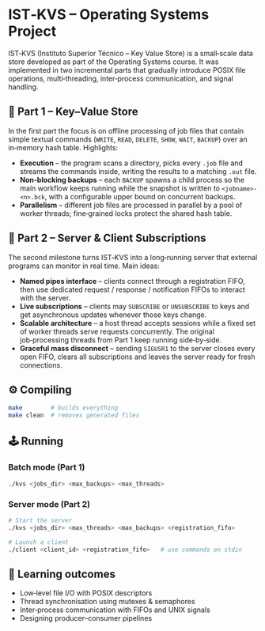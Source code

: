 # IST‑KVS – Operating Systems Project
IST‑KVS (Instituto Superior Técnico – Key Value Store) is a small‑scale data store developed as part of the Operating Systems course. It was implemented in two incremental parts that gradually introduce POSIX file operations, multi‑threading, inter‑process communication, and signal handling.

## 🏦 Part 1 – Key–Value Store
In the first part the focus is on offline processing of job files that contain simple textual commands (`WRITE`, `READ`, `DELETE`, `SHOW`, `WAIT`, `BACKUP`) over an in‑memory hash table. Highlights:

* **Execution** – the program scans a directory, picks every `.job` file and streams the commands inside, writing the results to a matching `.out` file.
* **Non‑blocking backups** – each `BACKUP` spawns a child process so the main workflow keeps running while the snapshot is written to `<jobname>-<n>.bck`, with a configurable upper bound on concurrent backups.
* **Parallelism** – different job files are processed in parallel by a pool of worker threads; fine‑grained locks protect the shared hash table.

## 🔗 Part 2 – Server & Client Subscriptions
The second milestone turns IST‑KVS into a long‑running server that external programs can monitor in real time. Main ideas:

* **Named pipes interface** – clients connect through a registration FIFO, then use dedicated request / response / notification FIFOs to interact with the server.
* **Live subscriptions** – clients may `SUBSCRIBE` or `UNSUBSCRIBE` to keys and get asynchronous updates whenever those keys change.
* **Scalable architecture** – a host thread accepts sessions while a fixed set of worker threads serve requests concurrently. The original job‑processing threads from Part 1 keep running side‑by‑side.
* **Graceful mass disconnect** – sending `SIGUSR1` to the server closes every open FIFO, clears all subscriptions and leaves the server ready for fresh connections.

## ⚙️ Compiling
```bash
make        # builds everything
make clean  # removes generated files
```

## 🕹 Running
### Batch mode (Part 1)
```bash
./kvs <jobs_dir> <max_backups> <max_threads>
```

### Server mode (Part 2)
```bash
# Start the server
./kvs <jobs_dir> <max_threads> <max_backups> <registration_fifo>

# Launch a client
./client <client_id> <registration_fifo>   # use commands on stdin
```

## 📖 Learning outcomes
* Low‑level file I/O with POSIX descriptors
* Thread synchronisation using mutexes & semaphores
* Inter‑process communication with FIFOs and UNIX signals
* Designing producer–consumer pipelines

